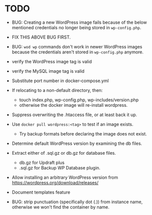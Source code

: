 # TODO

- BUG: Creating a new WordPress image fails because of the below mentioned credentials no longer being stored in `wp-config.php`.
- FIX THIS ABOVE BUG FIRST.
- BUG: `wod wp` commands don't work in newer WordPress images because the credentials aren't stored in `wp-config.php` anymore.

- verify the WordPress image tag is valid
- verify the MySQL image tag is valid
- Substitute port number in docker-compose.yml
- If relocating to a non-default directory, then:
    - touch index.php, wp-config.php, wp-includes/version.php
    - otherwise the docker image will re-install wordpress.
- Suppress overwriting the .htaccess file, or at least back it up.
- Use `docker pull wordpress:<tag>` to test if an image exists.
    - Try backup formats before declaring the image does not exist.
- Determine default WordPress version by examining the db files.
- Extract either of .sql.gz or db.gz for database files.
    - db.gz for Updraft plus
    - .sql.gz for Backup WP Database plugin.
- Allow installing an arbitrary WordPress version from https://wordpress.org/download/releases/
- Document templates feature
- BUG: strip punctuation (specifically dot (.)) from instance name, otherwise we won't find the container by name.
